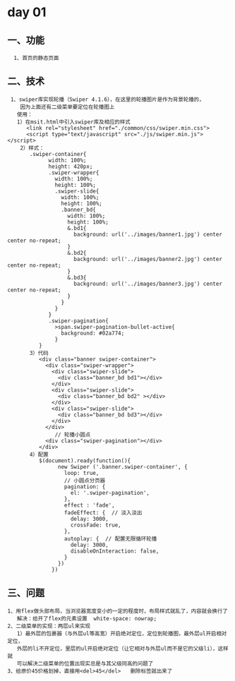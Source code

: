 # day 01
  ## 一、功能
      1、首页的静态页面
  ## 二、技术
     1、swiper库实现轮播（Swiper 4.1.6），在这里的轮播图片是作为背景轮播的，
        因为上面还有二级菜单要定位在轮播图上
       使用：
       1）在msit.html中引入swiper库及相应的样式
          <link rel="stylesheet" href="./common/css/swiper.min.css">
          <script type="text/javascript" src="./js/swiper.min.js"></script>
        2）样式：
           .swiper-container{
                 width: 100%;
                 height: 420px;
                 .swiper-wrapper{
                   width: 100%;
                   height: 100%;
                   .swiper-slide{
                     width: 100%;
                     height: 100%;
                     .banner_bd{
                       width: 100%;
                       height: 100%;
                       &.bd1{
                         background: url('../images/banner1.jpg') center center no-repeat;
                       }
                       &.bd2{
                         background: url('../images/banner2.jpg') center center no-repeat;
                       }
                       &.bd3{
                         background: url('../images/banner3.jpg') center center no-repeat;
                       }
                     }
                   }
                 }
                 .swiper-pagination{
                   >span.swiper-pagination-bullet-active{
                     background: #02a774;
                   }
              }
           3）代码
              <div class="banner swiper-container">
                <div class="swiper-wrapper">
                  <div class="swiper-slide">
                    <div class="banner_bd bd1"></div>
                  </div>
                  <div class="swiper-slide">
                    <div class="banner_bd bd2" ></div>
                  </div>
                  <div class="swiper-slide">
                    <div class="banner_bd bd3"></div>
                  </div>
                </div>
                   // 轮播小圆点
                <div class="swiper-pagination"></div>
              </div>   
           4）配置
              $(document).ready(function(){
                    new Swiper ('.banner.swiper-container', {
                      loop: true,
                      // 小圆点分页器
                      pagination: {
                        el: '.swiper-pagination',
                      },
                      effect : 'fade',
                      fadeEffect: {  // 淡入淡出
                        delay: 3000,
                        crossFade: true,
                      },
                      autoplay: {  // 配置无限循环轮播
                        delay: 3000,
                        disableOnInteraction: false,
                      }
                    })
                  })
  ## 三、问题  
    1、用flex做头部布局，当浏览器宽度变小的一定的程度时，布局样式就乱了，内容就会换行了
       解决：给开了flex的元素设置  white-space: nowrap;
    2、二级菜单的实现：两层ul来实现
       1）最外层的包裹器（与外层ul等高宽）开启绝对定位，定位到轮播图，最外层ul开启相对定位，
       外层的li不开定位，里层的ul开启绝对定位（让它相对与外层ul而不是它的父级li），这样就
       可以解决二级菜单的位置出现实总是与其父级同高的问题了
    3、给原价45价格划掉，直接用<del>45</del>   删除标签就出来了